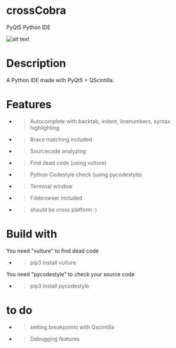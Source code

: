# crossCobra
PyQt5 Python IDE

![alt text](https://github.com/morten1982/crossCobra/images/crosscobra-git.png)

# Description
A Python IDE made with PyQt5 + QScintilla.


# Features
- > Autocomplete with backtab, indent, linenumbers, syntax highlighting
- > Brace matching included
- > Sourcecode analyzing
- > Find dead code (using vulture)
- > Python Codestyle check (using pycodestyle)
- > Terminal window 
- > Filebrowser included

- > should be cross platform :)


# Build with
You need "vulture" to find dead code
- > pip3 install vulture

You need "pycodestyle" to check your source code
- > pip3 install pycodestyle
 
 
 # to do
 - > setting breakpoints with Qscintilla
 - > Debugging features
 
